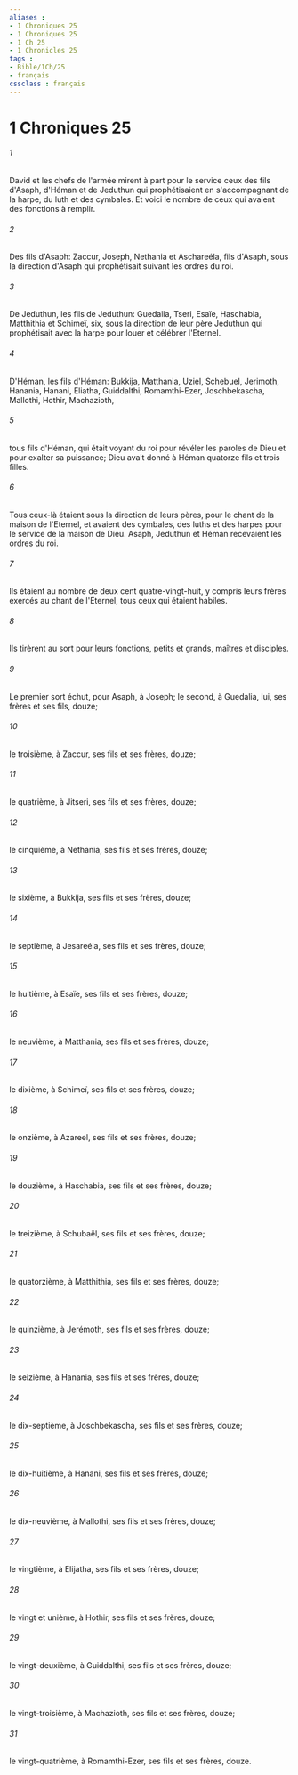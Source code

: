 ```yaml
---
aliases : 
- 1 Chroniques 25
- 1 Chroniques 25
- 1 Ch 25
- 1 Chronicles 25
tags : 
- Bible/1Ch/25
- français
cssclass : français
---
```


# 1 Chroniques 25

###### 1
David et les chefs de l'armée mirent à part pour le service ceux des fils d'Asaph, d'Héman et de Jeduthun qui prophétisaient en s'accompagnant de la harpe, du luth et des cymbales. Et voici le nombre de ceux qui avaient des fonctions à remplir.
###### 2
Des fils d'Asaph: Zaccur, Joseph, Nethania et Aschareéla, fils d'Asaph, sous la direction d'Asaph qui prophétisait suivant les ordres du roi.
###### 3
De Jeduthun, les fils de Jeduthun: Guedalia, Tseri, Esaïe, Haschabia, Matthithia et Schimeï, six, sous la direction de leur père Jeduthun qui prophétisait avec la harpe pour louer et célébrer l'Eternel.
###### 4
D'Héman, les fils d'Héman: Bukkija, Matthania, Uziel, Schebuel, Jerimoth, Hanania, Hanani, Eliatha, Guiddalthi, Romamthi-Ezer, Joschbekascha, Mallothi, Hothir, Machazioth,
###### 5
tous fils d'Héman, qui était voyant du roi pour révéler les paroles de Dieu et pour exalter sa puissance; Dieu avait donné à Héman quatorze fils et trois filles.
###### 6
Tous ceux-là étaient sous la direction de leurs pères, pour le chant de la maison de l'Eternel, et avaient des cymbales, des luths et des harpes pour le service de la maison de Dieu. Asaph, Jeduthun et Héman recevaient les ordres du roi.
###### 7
Ils étaient au nombre de deux cent quatre-vingt-huit, y compris leurs frères exercés au chant de l'Eternel, tous ceux qui étaient habiles.
###### 8
Ils tirèrent au sort pour leurs fonctions, petits et grands, maîtres et disciples.
###### 9
Le premier sort échut, pour Asaph, à Joseph; le second, à Guedalia, lui, ses frères et ses fils, douze;
###### 10
le troisième, à Zaccur, ses fils et ses frères, douze;
###### 11
le quatrième, à Jitseri, ses fils et ses frères, douze;
###### 12
le cinquième, à Nethania, ses fils et ses frères, douze;
###### 13
le sixième, à Bukkija, ses fils et ses frères, douze;
###### 14
le septième, à Jesareéla, ses fils et ses frères, douze;
###### 15
le huitième, à Esaïe, ses fils et ses frères, douze;
###### 16
le neuvième, à Matthania, ses fils et ses frères, douze;
###### 17
le dixième, à Schimeï, ses fils et ses frères, douze;
###### 18
le onzième, à Azareel, ses fils et ses frères, douze;
###### 19
le douzième, à Haschabia, ses fils et ses frères, douze;
###### 20
le treizième, à Schubaël, ses fils et ses frères, douze;
###### 21
le quatorzième, à Matthithia, ses fils et ses frères, douze;
###### 22
le quinzième, à Jerémoth, ses fils et ses frères, douze;
###### 23
le seizième, à Hanania, ses fils et ses frères, douze;
###### 24
le dix-septième, à Joschbekascha, ses fils et ses frères, douze;
###### 25
le dix-huitième, à Hanani, ses fils et ses frères, douze;
###### 26
le dix-neuvième, à Mallothi, ses fils et ses frères, douze;
###### 27
le vingtième, à Elijatha, ses fils et ses frères, douze;
###### 28
le vingt et unième, à Hothir, ses fils et ses frères, douze;
###### 29
le vingt-deuxième, à Guiddalthi, ses fils et ses frères, douze;
###### 30
le vingt-troisième, à Machazioth, ses fils et ses frères, douze;
###### 31
le vingt-quatrième, à Romamthi-Ezer, ses fils et ses frères, douze.
